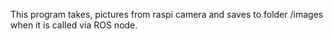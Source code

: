 This program takes, pictures from raspi camera and saves to folder /images when it is called via ROS node.
